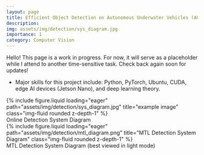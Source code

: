 ```yaml
---
layout: page
title: Efficient Object Detection on Autonomous Underwater Vehicles (AUVs)
description:
img: assets/img/detection/sys_diagram.jpg
importance: 1
category: Computer Vision
---
```


Hello! This page is a work in progress. For now, it will serve as a placeholder while I attend to another time-sensitive task. Check back again soon for updates!

- Major skills for this project include: Python, PyTorch, Ubuntu, CUDA, edge AI devices (Jetson Nano), and deep learning theory.

<div class="row justify-content-center">
    <div class="col-sm-6 mt-3 mt-md-0">
        {% include figure.liquid loading="eager" path="assets/img/detection/sys_diagram.jpg" title="example image" class="img-fluid rounded z-depth-1" %}
    </div>
</div>
<div class="caption">
    Online Detection System Diagram
</div>
<div class="row justify-content-center">
    <div class="col-sm-8 mt-3 mt-md-0">
        {% include figure.liquid loading="eager" path="assets/img/detection/mtl_diagram.png" title="MTL Detection System Diagram" class="img-fluid rounded z-depth-1" %}
    </div>
</div>
<div class="caption">
    MTL Detection System Diagram (best viewed in light mode)
</div>
